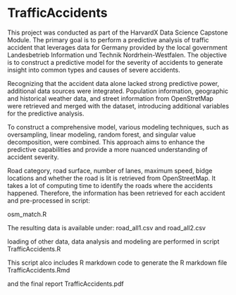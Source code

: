 # TrafficAccidents

This project was conducted as part of the HarvardX Data Science Capstone Module. The primary goal is to perform a 
predictive analysis of traffic accident that leverages data for Germany provided by the local government 
Landesbetrieb Information und Technik Nordrhein-Westfalen. The objective is to construct a predictive model 
for the severity of accidents to generate insight into common types and causes of severe accidents.

Recognizing that the accident data alone lacked strong predictive power, additional data sources were integrated. 
Population information, geographic and historical weather data, and street information from OpenStretMap were 
retrieved and merged with the dataset, introducing additional variables for the predictive analysis.

To construct a comprehensive model, various modeling techniques, such as oversampling, linear modeling, 
random forest, and singular value decomposition, were combined. This approach aims to enhance the predictive capabilities and provide a more nuanced understanding of accident severity.

Road category, road surface, number of lanes, maximum speed, bidge locations and whether the road is lit is
retrieved from OpenStreetMap. It takes a lot of computing time to identify the roads where the accidents happened. 
Therefore, the information has been retrieved for each accident and pre-processed in script:

  osm_match.R

The resulting data is available under:
  road_all1.csv and
  road_all2.csv

loading of other data, data analysis and modeling are performed in script 
  TrafficAccidents.R

This script alco includes R markdown code to generate the R markdown file
  TrafficAccidents.Rmd
  
and the final report
  TrafficAccidents.pdf

  
